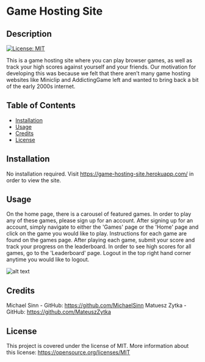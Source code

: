 # Game Hosting Site

## Description

[![License: MIT](https://img.shields.io/badge/License-MIT-yellow.svg)](https://opensource.org/licenses/MIT)

This is a game hosting site where you can play browser games, as well as track your high scores against yourself and
your friends.
Our motivation for developing this was because we felt that there aren’t many game hosting websites like Miniclip and
AddictingGame left and wanted to bring back a bit of the early 2000s internet.

## Table of Contents

- [Installation](#installation)
- [Usage](#usage)
- [Credits](#credits)
- [License](#license)

## Installation

No installation required. Visit https://game-hosting-site.herokuapp.com/ in order to view the site.

## Usage

On the home page, there is a carousel of featured games. In order to play any of these games, please sign up for an
account.
After signing up for an account, simply navigate to either the 'Games' page or the 'Home' page and click on the game you
would like to play.
Instructions for each game are found on the games page.
After playing each game, submit your score and track your progress on the leaderboard.
In order to see high scores for all games, go to the 'Leaderboard' page.
Logout in the top right hand corner anytime you would like to logout.

![alt text](assets/images/screenshot.png)

## Credits

Michael Sinn - GitHub: https://github.com/MichaelSinn
Matuesz Zytka - GitHub: https://github.com/MateuszZytka

## License

This project is covered under the license of MIT. More information about this
license: https://opensource.org/licenses/MIT
